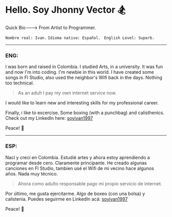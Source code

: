 <!DOCTYPE html>
<html>
  <h1 style="text-align"> Hello. Soy Jhonny Vector &#127938;</h1>
  
  Quick Bio---> From Artist to Programmer. 
  
  <code>Nombre real: Ivan.</code>
  <code>Idioma nativo: Español. </code>
  <code>English Level: Superb. </code>
  <hr shade size="4" widht="50%" align="center" />   
  <h3> ENG: </h3>
  I was born and raised in Colombia. I studied Arts, in a university. It was fun and now I'm into coding. 
  I'm newbie in this world. I have created some songs in Fl Studio, also used the neighbor's Wifi back in the days. Nothing too technical. 
  <p>
  
  > As an adult I pay my own internet service now. 
  
  I would like to learn new and interesting skills for my professional career. 
  
  Finally, i like to excercise. Some boxing (with a punchbag) and calisthenics. 
  Check out my LinkedIn here: <a href=https://www.linkedin.com/in/soyivan1997 name="start">soyivan1997</a>
  <p>
  Peace! &#127747
    </p> 
  <hr shade size="4" widht="50%" align="center" /> 
  <h3> ESP: </h3>
  Nací y crecí en Colombia. Estudié artes y ahora estoy aprendiendo a programar desde cero. Claramente principante. 
  He creado algunas canciones en Fl Studio, tambien usé el Wifi de mi vecino hace algunos años. Nada muy técnico. 
  
  <p>
  
  > Ahora como adulto responsable pago mi propio servicio de internet. 
  
 Por último, me gusta ejercitarme. Algo de boxeo (con una bolsa) y calistenia. 
 Puedes seguirme en LinkedIn acá: <a href=https://www.linkedin.com/in/soyivan1997 name="start">soyivan1997</a>
  <p>
  Peace! &#127747
    </p> 
      </html> 
